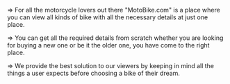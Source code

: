=> For all the motorcycle lovers out there "MotoBike.com" is a place where you can view all kinds of bike with all the necessary details at just one place.

=> You can get all the required details from scratch whether you are looking for buying a new one or be it the older one, you have come to the right place.

=> We provide the best solution to our viewers by keeping in mind all the things a user expects before choosing a bike of their dream.
